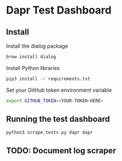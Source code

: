 # Dapr Test Dashboard

## Install

Install the dialog package
```bash
brew install dialog
```

Install Python libraries
```bash
pip3 install -r requirements.txt
```

Set your GitHub token environment variable
```bash
export GITHUB_TOKEN=<YOUR-TOKEN-HERE>
```

## Running the test dashboard

```
python3 scrape_tests.py dapr dapr
```

## TODO: Document log scraper
